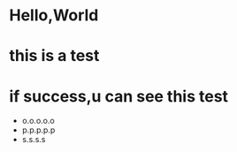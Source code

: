 # Hello,World
 # this is a test 
  # if success,u can see this test
* o.o.o.o.o
 * p.p.p.p.p
  * s.s.s.s

